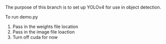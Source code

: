 The purpose of this branch is to set up YOLOv4 for use in object detection.

To run demo.py

1) Pass in the weights file location
2) Pass in the image file loaction
3) Turn off cuda for now
